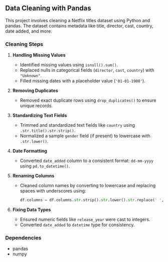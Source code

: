 ##  Data Cleaning with Pandas

This project involves cleaning a Netflix titles dataset using Python and pandas. The dataset contains metadata like title, director, cast, country, date added, and more.

###  Cleaning Steps

1. **Handling Missing Values**
   - Identified missing values using `isnull().sum()`.
   - Replaced nulls in categorical fields (`director`, `cast`, `country`) with `"Unknown"`.
   - Filled missing dates with a placeholder value (`'01-01-1900'`).

2. **Removing Duplicates**
   - Removed exact duplicate rows using `drop_duplicates()` to ensure unique records.

3. **Standardizing Text Fields**
   - Trimmed and standardized text fields like `country` using `.str.title().str.strip()`.
   - Normalized a sample `gender` field (if present) to lowercase with `.str.lower()`.

4. **Date Formatting**
   - Converted `date_added` column to a consistent format: `dd-mm-yyyy` using `pd.to_datetime()`.

5. **Renaming Columns**
   - Cleaned column names by converting to lowercase and replacing spaces with underscores using:
     ```python
     df.columns = df.columns.str.strip().str.lower().str.replace(' ', '_')
     ```

6. **Fixing Data Types**
   - Ensured numeric fields like `release_year` were cast to integers.
   - Converted `date_added` to `datetime` type for consistency.

###  Dependencies
- pandas
- numpy

